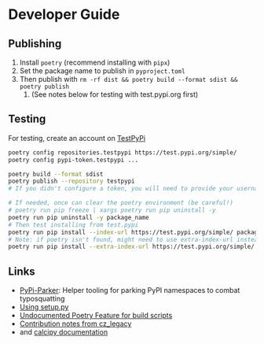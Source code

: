 # Developer Guide

## Publishing

1. Install `poetry` (recommend installing with `pipx`)
2. Set the package name to publish in `pyproject.toml`
3. Then publish with `rm -rf dist && poetry build --format sdist && poetry publish`
    1. (See notes below for testing with test.pypi.org first)

## Testing

For testing, create an account on [TestPyPi](https://test.pypi.org)

```sh
poetry config repositories.testpypi https://test.pypi.org/simple/
poetry config pypi-token.testpypi ...

poetry build --format sdist
poetry publish --repository testpypi
# If you didn't configure a token, you will need to provide your username and password to publish

# If needed, once can clear the poetry environment (be careful!)
# poetry run pip freeze | xargs poetry run pip uninstall -y
poetry run pip uninstall -y package_name
# Then test installing from test.pypi
poetry run pip install --index-url https://test.pypi.org/simple/ package_name
# Note: if poetry isn't found, might need to use extra-index-url instead (if not also on )
poetry run pip install --extra-index-url https://test.pypi.org/simple/ package_name
```

## Links

- [PyPi-Parker](https://github.com/mattsb42/pypi-parker): Helper tooling for parking PyPI namespaces to combat typosquatting
- [Using setup.py](https://stackoverflow.com/questions/20288711/post-install-script-with-python-setuptools)
- [Undocumented Poetry Feature for build scripts](https://aotu.ai/en/blog/2021/01/19/publishing-a-proprietary-python-package-on-pypi-using-poetry/)
- [Contribution notes from cz_legacy](https://github.com/KyleKing/cz_legacy/blob/dc01e162861607d59f450ae842ae785d3ea38794/CONTRIBUTING.md)
- and [calcipy documentation](https://github.com/KyleKing/calcipy/tree/e2db03480f5967f17f57396c6eaced3f85ed9832/docs)
